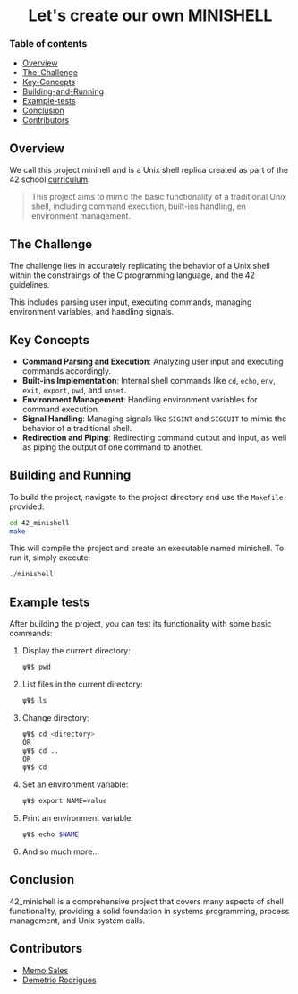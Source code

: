 <div align="center">
    <h1>Let's create our own MINISHELL</h1>
</div>

### Table of contents

* [Overview](#Overview)
* [The-Challenge](#The-Challenge)
* [Key-Concepts](#Key-Concepts)
* [Building-and-Running](#Building-and-Running)
* [Example-tests](#Example-tests)
* [Conclusion](#Conclusion)
* [Contributors](#Contributors)
## Overview

We call this project minihell and is a Unix shell replica created as part of the 42 school [curriculum](https://42wolfsburg.de/de/42-programming-curriculum/).

> This project aims to mimic the basic functionality of a traditional Unix shell, including command execution, built-ins handling, en environment management.

## The Challenge

The challenge lies in accurately replicating the behavior of  a Unix shell within the constraings of the C programming language, and the 42 guidelines.

This includes parsing user input, executing  commands, managing environment variables, and handling signals.

## Key Concepts
- **Command Parsing and Execution**: Analyzing user input and executing commands accordingly.
- **Built-ins Implementation**: Internal shell commands like `cd`, `echo`, `env`, `exit`, `export`, `pwd`, and `unset`.
- **Environment Management**: Handling environment variables for command execution.
- **Signal Handling**: Managing signals like `SIGINT` and `SIGQUIT` to mimic the behavior of a traditional shell.
- **Redirection and Piping**: Redirecting command output and input, as well as piping the output of one command to another.

## Building and Running

To build the project, navigate to the project directory and use the `Makefile` provided:

```sh
cd 42_minishell
make
```

This will compile the project and create an executable named minishell. To run it, simply execute:
```sh
./minishell
```

## Example tests

After building the project, you can test its functionality with some basic commands:

1. Display the current directory:
    ```sh
    ψΨ$ pwd
    ```

2. List files in the current directory:
    ```sh
    ψΨ$ ls
    ```

3. Change directory:
    ```sh
    ψΨ$ cd <directory>
    OR
    ψΨ$ cd ..
    OR
    ψΨ$ cd
    ```

4. Set an environment variable:
    ```sh
    ψΨ$ export NAME=value
    ```

5. Print an environment variable:
    ```sh
    ψΨ$ echo $NAME
    ```

6. And so much more...


## Conclusion
42_minishell is a comprehensive project that covers many aspects of shell functionality, providing a solid foundation in systems programming, process management, and Unix system calls.

## Contributors
- [Memo Sales](https://github.com/MemoCSales)
- [Demetrio Rodrigues](https://github.com/demacinema)
